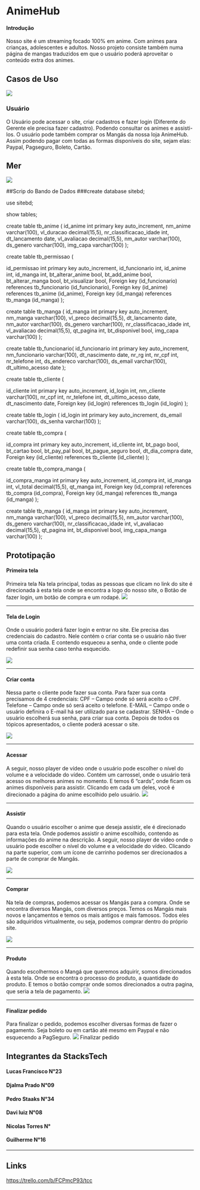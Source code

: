 # AnimeHub 

#### Introdução 


Nosso site é um streaming focado 100% em anime. Com animes para crianças, adolescentes e adultos. 
Nosso projeto consiste também numa página de mangas traduzidos em que o usuário poderá aproveitar o conteúdo extra dos animes.



## Casos de Uso
![](https://i.imgur.com/VA8XEiM.png)




### Usuário
O Usuário pode acessar o site, criar cadastros e fazer login (Diferente do Gerente ele precisa fazer cadastro). Podendo consultar os animes e assisti-los. O usuário pode também comprar os Mangás da nossa loja AnimeHub. Assim podendo pagar com todas as formas disponíveis do site, sejam elas: Paypal, Pagseguro, Boleto, Cartão.


## Mer
![](https://i.imgur.com/gV9Aoc4.png)

##Scrip do Bando de Dados
###create database sitebd;

use sitebd;

show tables;

create table tb_anime (
id_anime int primary key auto_increment,
nm_anime varchar(100),
vl_duracao decimal(15,5),
nr_classificacao_idade int,
dt_lancamento date,
vl_avaliacao decimal(15,5),
nm_autor varchar(100),
ds_genero varchar(100),
img_capa varchar(100)
);

create table tb_permissao (

id_permissao int primary key auto_increment,
id_funcionario int,
id_anime int,
id_manga int,
bt_alterar_anime bool,
bt_add_anime bool,
bt_alterar_manga bool,
bt_visualizar bool,
Foreign key (id_funcionario) references tb_funcionario (id_funcionario),
Foreign key (id_anime) references tb_anime (id_anime),
Foreign key (id_manga) references tb_manga (id_manga)
);

create table tb_manga (
id_manga  int primary key auto_increment,
nm_manga varchar(100),
vl_preco decimal(15,5),
dt_lancamento date,
nm_autor varchar(100),
ds_genero varchar(100),
nr_classificacao_idade int,
vl_avaliacao decimal(15,5),
qt_pagina int,
bt_disponivel bool,
img_capa varchar(100)
);

create table tb_funcionario(
id_funcionario  int primary key auto_increment,
nm_funcionario varchar(100),
dt_nascimento date,
nr_rg int,
nr_cpf int,
nr_telefone int,
ds_endereco varchar(100),
ds_email varchar(100),
dt_ultimo_acesso date
);

create table tb_cliente (

id_cliente  int primary key auto_increment,
id_login int,
nm_cliente varchar(100),
nr_cpf int,
nr_telefone int,
dt_ultimo_acesso date,
dt_nascimento date,
Foreign key (id_login) references tb_login (id_login)
);

create table tb_login (
id_login int primary key auto_increment,
ds_email varchar(100),
ds_senha varchar(100)
);

create table tb_compra (

id_compra int primary key auto_increment,
id_cliente int,
bt_pago bool,
bt_cartao bool,
bt_pay_pal bool,
bt_pague_seguro bool,
dt_dia_compra date,
Foreign key (id_cliente) references tb_cliente (id_cliente)
);

create table tb_compra_manga (

id_compra_manga int primary key auto_increment,
id_compra int,
id_manga int,
vl_total decimal(15,5),
qt_manga int,
Foreign key (id_compra) references tb_compra (id_compra),
Foreign key (id_manga) references tb_manga (id_manga)
);

create table tb_manga (
id_manga int primary key auto_increment,
nm_manga varchar(100),
vl_preco decimal(15,5),
nm_autor varchar(100),
ds_genero  varchar(100),
nr_classificacao_idade int,
vl_avaliacao decimal(15,5),
qt_pagina int,
bt_disponivel bool,
img_capa_manga varchar(100)
);


## Prototipação 

#### Primeira tela 
Primeira tela
Na tela principal, todas as pessoas que clicam no link do site é direcionada à esta tela onde se encontra a logo do nosso site, o Botão de fazer login, um botão de compra e um rodapé.
![](https://i.imgur.com/pGTlTVp.png)
****

#### Tela de Login
Onde o usuário poderá fazer login e entrar no site. Ele precisa das credenciais do cadastro. Nele contém o criar conta se o usuário não tiver uma conta criada. E contendo esqueceu a senha, onde o cliente pode redefinir sua senha caso tenha esquecido. 

![](https://i.imgur.com/vBNeS9b.png)
****

#### Criar conta 
Nessa parte o cliente pode fazer sua conta. Para fazer sua conta precisamos de 4 credenciais:
CPF – Campo onde só será aceito o CPF. 
Telefone – Campo onde só será aceito o telefone. 
E-MAIL – Campo onde o usuário definira o E-mail há ser utilizado para se cadastrar. 
SENHA – Onde o usuário escolherá sua senha, para criar sua conta. Depois de todos os tópicos apresentados, o cliente poderá acessar o site.

![](https://i.imgur.com/KwxM18p.png)
****

#### Acessar 
A seguir, nosso player de vídeo onde o usuário pode escolher o nível do volume e a velocidade do vídeo.
Contém um carrossel, onde o usuário terá acesso os melhores animes no momento. E temos 6 “cards”, onde ficam os animes disponíveis para assistir. Clicando em cada um deles, você é direcionado a página do anime escolhido pelo usuário.
![](https://i.imgur.com/XmZxH3H.png)
****
#### Assistir
Quando o usuário escolher o anime que deseja assistir, ele é direcionado para esta tela. Onde podemos assistir o anime escolhido, contendo as informações do anime na descrição. A seguir, nosso player de vídeo onde o usuário pode escolher o nível do volume e a velocidade do vídeo.
Clicando na parte superior, com um ícone de carrinho podemos ser direcionados a parte de comprar de Mangás.

![](https://i.imgur.com/wxzrINX.png)
****
#### Comprar
Na tela de compras, podemos acessar os Mangás para a compra. Onde se encontra diversos Mangás, com diversos preços. Temos os Mangás mais novos e lançamentos e temos os mais antigos e mais famosos. Todos eles são adquiridos virtualmente, ou seja, podemos comprar dentro do próprio site.

![](https://i.imgur.com/OdTNFSU.png)
****

#### Produto
Quando escolhermos o Mangá que queremos adquirir, somos direcionados à esta tela. Onde se encontra o processo do produto, a quantidade do produto. E temos o botão comprar onde somos direcionados a outra pagina, que seria a tela de pagamento.
![](https://i.imgur.com/YcIl5kh.png)
***

#### Finalizar pedido
Para finalizar o pedido, podemos escolher diversas formas de fazer o pagamento. Seja boleto ou em cartão até mesmo em Paypal e não esquecendo a PagSeguro.
![](https://i.imgur.com/tYlEWsR.png)
Finalizar pedido



## Integrantes da StacksTech

#### Lucas Francisco N°23
#### Djalma Prado    N°09
#### Pedro Staaks    N°34
#### Davi luiz       N°08
#### Nicolas Torres  N°
#### Guilherme       N°16
*******

## Links 
https://trello.com/b/FCPmcP93/tcc
